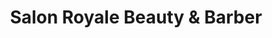 ---
title: "Salon Royale Beauty & Barber"
url: /courtice/salon-royale-beauty-and-barber/
shop: hairdresser
---